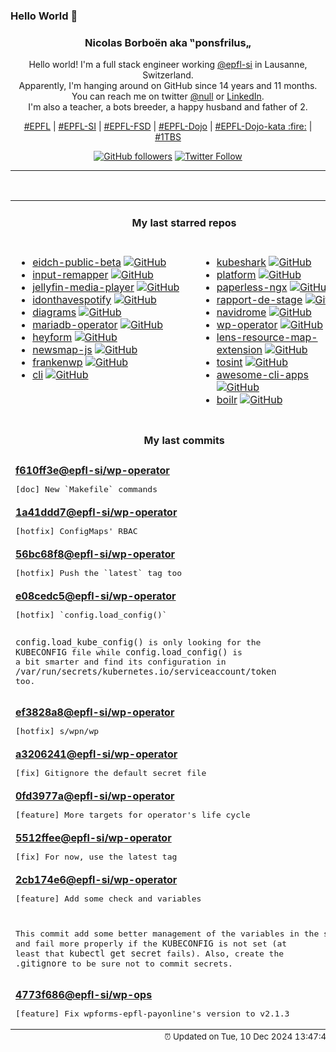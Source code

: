 ### Hello World 👋

<p align="center">
  <!-- use https://avatars.githubusercontent.com/u/176002?v=4 for your default github picture 
  <img src="https://raw.githubusercontent.com/ponsfrilus/ponsfrilus/master/img/ponsfrilus.png" title="Nicolas Borboën aka ‟ponsfrilus„" alt="Nicolas Borboën aka ‟ponsfrilus„" /> -->
  <h3 align="center">
    Nicolas Borboën aka ‟ponsfrilus„
  </h3>
  <p align="center">
    Hello world! I'm a full stack engineer working <a href="https://github.com/epfl-si">@epfl-si</a> in Lausanne, Switzerland.
    <br />Apparently, I'm hanging around on GitHub since 14 years and 11 months.
    <br />You can reach me on twitter <a href="https://twitter.com/null">@null</a> or <a href="http://linkedin.com/in/nicolasborboen">LinkedIn</a>.
    <br />I'm also a teacher, a bots breeder, a happy husband and father of 2.
  </p>
  <p align="center">
    <a href="https://www.epfl.ch">#EPFL</a> | 
    <a href="https://github.com/epfl-si/">#EPFL-SI</a> | 
    <a href="https://github.com/epfl-fsd">#EPFL-FSD</a> | 
    <a href="https://github.com/topics/epfl-dojo">#EPFL-Dojo</a> | 
    <a href="https://github.com/topics/epfl-dojo-kata">#EPFL-Dojo-kata :fire:</a> | 
    <a href="https://en.wikipedia.org/wiki/Indentation_style#Variant:_1TBS_(OTBS)">#1TBS</a>
  </p>
  <p align="center">
    <a href="https://github.com/ponsfrilus"><img alt="GitHub followers" src="https://img.shields.io/github/followers/ponsfrilus?label=Follow%20me%20on%20github&style=social"></a>
    <a href="https://twitter.com/ponsfrilus"><img alt="Twitter Follow" src="https://img.shields.io/twitter/follow/ponsfrilus?label=follow%20me%20on%20twitter&style=social"></a>
  </p>
  </p><hr><table align="center">
<tr>
<td colspan="2" align="center"><h4>My last starred repos</h4></td>
</tr>
<tr>
<td valign="top">
<ul>
<li>
<a href="https://github.com/e-id-admin/eidch-public-beta" title="The Public Beta environment is designed to test and refine the Swiss e-ID technology stack." target="_blank">eidch-public-beta</a>&nbsp;<a href="https://github.com/e-id-admin/eidch-public-beta" title="The Public Beta environment is designed to test and refine the Swiss e-ID technology stack." target="_blank"><img src="https://img.shields.io/github/stars/e-id-admin/eidch-public-beta?style=social" alt="GitHub"></a>
</li>
<li>
<a href="https://github.com/sezanzeb/input-remapper" title="🎮 ⌨ An easy to use tool to change the behaviour of your input devices." target="_blank">input-remapper</a>&nbsp;<a href="https://github.com/sezanzeb/input-remapper" title="🎮 ⌨ An easy to use tool to change the behaviour of your input devices." target="_blank"><img src="https://img.shields.io/github/stars/sezanzeb/input-remapper?style=social" alt="GitHub"></a>
</li>
<li>
<a href="https://github.com/jellyfin/jellyfin-media-player" title="Jellyfin Desktop Client" target="_blank">jellyfin-media-player</a>&nbsp;<a href="https://github.com/jellyfin/jellyfin-media-player" title="Jellyfin Desktop Client" target="_blank"><img src="https://img.shields.io/github/stars/jellyfin/jellyfin-media-player?style=social" alt="GitHub"></a>
</li>
<li>
<a href="https://github.com/sjdonado/idonthavespotify" title="Effortlessly convert Spotify links to your preferred streaming service" target="_blank">idonthavespotify</a>&nbsp;<a href="https://github.com/sjdonado/idonthavespotify" title="Effortlessly convert Spotify links to your preferred streaming service" target="_blank"><img src="https://img.shields.io/github/stars/sjdonado/idonthavespotify?style=social" alt="GitHub"></a>
</li>
<li>
<a href="https://github.com/mingrammer/diagrams" title=":art: Diagram as Code for prototyping cloud system architectures" target="_blank">diagrams</a>&nbsp;<a href="https://github.com/mingrammer/diagrams" title=":art: Diagram as Code for prototyping cloud system architectures" target="_blank"><img src="https://img.shields.io/github/stars/mingrammer/diagrams?style=social" alt="GitHub"></a>
</li>
<li>
<a href="https://github.com/mariadb-operator/mariadb-operator" title="🦭 Run and operate MariaDB in a cloud native way" target="_blank">mariadb-operator</a>&nbsp;<a href="https://github.com/mariadb-operator/mariadb-operator" title="🦭 Run and operate MariaDB in a cloud native way" target="_blank"><img src="https://img.shields.io/github/stars/mariadb-operator/mariadb-operator?style=social" alt="GitHub"></a>
</li>
<li>
<a href="https://github.com/heyform/heyform" title="Open-Source Form Builder" target="_blank">heyform</a>&nbsp;<a href="https://github.com/heyform/heyform" title="Open-Source Form Builder" target="_blank"><img src="https://img.shields.io/github/stars/heyform/heyform?style=social" alt="GitHub"></a>
</li>
<li>
<a href="https://github.com/IJMacD/newsmap-js" title="NewsMap JS - JS implementation of the defunct newsmap.jp" target="_blank">newsmap-js</a>&nbsp;<a href="https://github.com/IJMacD/newsmap-js" title="NewsMap JS - JS implementation of the defunct newsmap.jp" target="_blank"><img src="https://img.shields.io/github/stars/IJMacD/newsmap-js?style=social" alt="GitHub"></a>
</li>
<li>
<a href="https://github.com/StephenMiracle/frankenwp" title="null" target="_blank">frankenwp</a>&nbsp;<a href="https://github.com/StephenMiracle/frankenwp" title="null" target="_blank"><img src="https://img.shields.io/github/stars/StephenMiracle/frankenwp?style=social" alt="GitHub"></a>
</li>
<li>
<a href="https://github.com/httpie/cli" title="🥧 HTTPie CLI  — modern, user-friendly command-line HTTP client for the API era. JSON support, colors, sessions, downloads, plugins & more." target="_blank">cli</a>&nbsp;<a href="https://github.com/httpie/cli" title="🥧 HTTPie CLI  — modern, user-friendly command-line HTTP client for the API era. JSON support, colors, sessions, downloads, plugins & more." target="_blank"><img src="https://img.shields.io/github/stars/httpie/cli?style=social" alt="GitHub"></a>
</li>
</ul>
<img width="450" height="1" /></td>
<td valign="top">
<ul>
<li>
<a href="https://github.com/kubeshark/kubeshark" title="The API traffic analyzer for Kubernetes providing real-time K8s protocol-level visibility, capturing and monitoring all traffic and payloads going in, out and across containers, pods, nodes and clusters. Inspired by Wireshark, purposely built for Kubernetes" target="_blank">kubeshark</a>&nbsp;<a href="https://github.com/kubeshark/kubeshark" title="The API traffic analyzer for Kubernetes providing real-time K8s protocol-level visibility, capturing and monitoring all traffic and payloads going in, out and across containers, pods, nodes and clusters. Inspired by Wireshark, purposely built for Kubernetes" target="_blank"><img src="https://img.shields.io/github/stars/kubeshark/kubeshark?style=social" alt="GitHub"></a>
</li>
<li>
<a href="https://github.com/hcengineering/platform" title="Huly — All-in-One Project Management Platform (alternative to Linear, Jira, Slack, Notion, Motion)" target="_blank">platform</a>&nbsp;<a href="https://github.com/hcengineering/platform" title="Huly — All-in-One Project Management Platform (alternative to Linear, Jira, Slack, Notion, Motion)" target="_blank"><img src="https://img.shields.io/github/stars/hcengineering/platform?style=social" alt="GitHub"></a>
</li>
<li>
<a href="https://github.com/paperless-ngx/paperless-ngx" title="A community-supported supercharged version of paperless: scan, index and archive all your physical documents" target="_blank">paperless-ngx</a>&nbsp;<a href="https://github.com/paperless-ngx/paperless-ngx" title="A community-supported supercharged version of paperless: scan, index and archive all your physical documents" target="_blank"><img src="https://img.shields.io/github/stars/paperless-ngx/paperless-ngx?style=social" alt="GitHub"></a>
</li>
<li>
<a href="https://github.com/epfl-fsd/rapport-de-stage" title="Outil de création de rapports de stages 2024 de l'Etat de Vaud. " target="_blank">rapport-de-stage</a>&nbsp;<a href="https://github.com/epfl-fsd/rapport-de-stage" title="Outil de création de rapports de stages 2024 de l'Etat de Vaud. " target="_blank"><img src="https://img.shields.io/github/stars/epfl-fsd/rapport-de-stage?style=social" alt="GitHub"></a>
</li>
<li>
<a href="https://github.com/navidrome/navidrome" title="🎧☁️ Your Personal Streaming Service" target="_blank">navidrome</a>&nbsp;<a href="https://github.com/navidrome/navidrome" title="🎧☁️ Your Personal Streaming Service" target="_blank"><img src="https://img.shields.io/github/stars/navidrome/navidrome?style=social" alt="GitHub"></a>
</li>
<li>
<a href="https://github.com/epfl-si/wp-operator" title="EPFL's WordPress Operator" target="_blank">wp-operator</a>&nbsp;<a href="https://github.com/epfl-si/wp-operator" title="EPFL's WordPress Operator" target="_blank"><img src="https://img.shields.io/github/stars/epfl-si/wp-operator?style=social" alt="GitHub"></a>
</li>
<li>
<a href="https://github.com/nevalla/lens-resource-map-extension" title="Lens - The Kubernetes IDE extension that displays Kubernetes resources and their relations as a force graph." target="_blank">lens-resource-map-extension</a>&nbsp;<a href="https://github.com/nevalla/lens-resource-map-extension" title="Lens - The Kubernetes IDE extension that displays Kubernetes resources and their relations as a force graph." target="_blank"><img src="https://img.shields.io/github/stars/nevalla/lens-resource-map-extension?style=social" alt="GitHub"></a>
</li>
<li>
<a href="https://github.com/drego85/tosint" title="Tosint (Telegram OSINT) is a powerful tool designed to extract valuable information from Telegram bots and channels. It serves as an essential resource for security researchers, investigators, and anyone interested in gathering insights from various Telegram entities." target="_blank">tosint</a>&nbsp;<a href="https://github.com/drego85/tosint" title="Tosint (Telegram OSINT) is a powerful tool designed to extract valuable information from Telegram bots and channels. It serves as an essential resource for security researchers, investigators, and anyone interested in gathering insights from various Telegram entities." target="_blank"><img src="https://img.shields.io/github/stars/drego85/tosint?style=social" alt="GitHub"></a>
</li>
<li>
<a href="https://github.com/agarrharr/awesome-cli-apps" title="🖥 📊 🕹 🛠 A curated list of command line apps" target="_blank">awesome-cli-apps</a>&nbsp;<a href="https://github.com/agarrharr/awesome-cli-apps" title="🖥 📊 🕹 🛠 A curated list of command line apps" target="_blank"><img src="https://img.shields.io/github/stars/agarrharr/awesome-cli-apps?style=social" alt="GitHub"></a>
</li>
<li>
<a href="https://github.com/tmrts/boilr" title=":zap: boilerplate template manager that generates files or directories from template repositories" target="_blank">boilr</a>&nbsp;<a href="https://github.com/tmrts/boilr" title=":zap: boilerplate template manager that generates files or directories from template repositories" target="_blank"><img src="https://img.shields.io/github/stars/tmrts/boilr?style=social" alt="GitHub"></a>
</li>
</ul>
<img width="450" height="1" /></td>
</tr>
<tr>
<td colspan="2" align="center"><h4>My last commits</h4></td>
</tr>
<tr>
        <td colspan="2">
          <div><strong><a href="https://api.github.com/repos/epfl-si/wp-operator/commits/f610ff3e68a28436eab934bfad511305bb0d1461" title="2024-12-09T17:45:53.000+01:00" target="_blank">f610ff3e</a><a href="https://github.com/epfl-si">@epfl-si</a><a href="https://github.com/epfl-si/wp-operator" title="EPFL's WordPress Operator">/wp-operator</a></strong></div>
          <pre>[doc] New `Makefile` commands</pre>
        </td>
        </tr><tr>
        <td colspan="2">
          <div><strong><a href="https://api.github.com/repos/epfl-si/wp-operator/commits/1a41ddd793c98258d09d696601169aec59274858" title="2024-12-09T17:40:02.000+01:00" target="_blank">1a41ddd7</a><a href="https://github.com/epfl-si">@epfl-si</a><a href="https://github.com/epfl-si/wp-operator" title="EPFL's WordPress Operator">/wp-operator</a></strong></div>
          <pre>[hotfix] ConfigMaps' RBAC</pre>
        </td>
        </tr><tr>
        <td colspan="2">
          <div><strong><a href="https://api.github.com/repos/epfl-si/wp-operator/commits/56bc68f881d3f08c4933c4f04f7feb02d00fd613" title="2024-12-09T17:05:25.000+01:00" target="_blank">56bc68f8</a><a href="https://github.com/epfl-si">@epfl-si</a><a href="https://github.com/epfl-si/wp-operator" title="EPFL's WordPress Operator">/wp-operator</a></strong></div>
          <pre>[hotfix] Push the `latest` tag too</pre>
        </td>
        </tr><tr>
        <td colspan="2">
          <div><strong><a href="https://api.github.com/repos/epfl-si/wp-operator/commits/e08cedc543d87d4ab43b49005ed4e63ef12d4d0e" title="2024-12-09T17:04:48.000+01:00" target="_blank">e08cedc5</a><a href="https://github.com/epfl-si">@epfl-si</a><a href="https://github.com/epfl-si/wp-operator" title="EPFL's WordPress Operator">/wp-operator</a></strong></div>
          <pre>[hotfix] `config.load_config()`

`config.load_kube_config()` is only looking for the `KUBECONFIG` file 
while `config.load_config()` is a bit smarter and find its configuration 
in `/var/run/secrets/kubernetes.io/serviceaccount/token` too.</pre>
        </td>
        </tr><tr>
        <td colspan="2">
          <div><strong><a href="https://api.github.com/repos/epfl-si/wp-operator/commits/ef3828a8156ef4a579af5b148b111ad0facbafc9" title="2024-12-09T16:45:44.000+01:00" target="_blank">ef3828a8</a><a href="https://github.com/epfl-si">@epfl-si</a><a href="https://github.com/epfl-si/wp-operator" title="EPFL's WordPress Operator">/wp-operator</a></strong></div>
          <pre>[hotfix] s/wpn/wp</pre>
        </td>
        </tr><tr>
        <td colspan="2">
          <div><strong><a href="https://api.github.com/repos/epfl-si/wp-operator/commits/a320624167309b97910bcca489ebfde5acfb34da" title="2024-12-09T15:12:40.000+01:00" target="_blank">a3206241</a><a href="https://github.com/epfl-si">@epfl-si</a><a href="https://github.com/epfl-si/wp-operator" title="EPFL's WordPress Operator">/wp-operator</a></strong></div>
          <pre>[fix] Gitignore the default secret file</pre>
        </td>
        </tr><tr>
        <td colspan="2">
          <div><strong><a href="https://api.github.com/repos/epfl-si/wp-operator/commits/0fd3977af3ebcb5198f26148bb3d1d6d9c09d50f" title="2024-12-09T15:11:55.000+01:00" target="_blank">0fd3977a</a><a href="https://github.com/epfl-si">@epfl-si</a><a href="https://github.com/epfl-si/wp-operator" title="EPFL's WordPress Operator">/wp-operator</a></strong></div>
          <pre>[feature] More targets for operator's life cycle</pre>
        </td>
        </tr><tr>
        <td colspan="2">
          <div><strong><a href="https://api.github.com/repos/epfl-si/wp-operator/commits/5512ffee482b090fcbde3d3abe03129797b54cfd" title="2024-12-09T15:11:30.000+01:00" target="_blank">5512ffee</a><a href="https://github.com/epfl-si">@epfl-si</a><a href="https://github.com/epfl-si/wp-operator" title="EPFL's WordPress Operator">/wp-operator</a></strong></div>
          <pre>[fix] For now, use the latest tag</pre>
        </td>
        </tr><tr>
        <td colspan="2">
          <div><strong><a href="https://api.github.com/repos/epfl-si/wp-operator/commits/2cb174e6d179936d54c3edc290c380302eab763e" title="2024-12-09T14:47:36.000+01:00" target="_blank">2cb174e6</a><a href="https://github.com/epfl-si">@epfl-si</a><a href="https://github.com/epfl-si/wp-operator" title="EPFL's WordPress Operator">/wp-operator</a></strong></div>
          <pre>[feature] Add some check and variables

This commit add some better management of the variables in the script 
and fail more properly if the `KUBECONFIG` is not set (at least that 
`kubectl get secret` fails).
Also, create the `.gitignore` to be sure not to commit secrets.</pre>
        </td>
        </tr><tr>
        <td colspan="2">
          <div><strong><a href="https://api.github.com/repos/epfl-si/wp-ops/commits/4773f686b3b098c7e2ff95769338ae8587948260" title="2024-12-06T16:05:54.000+01:00" target="_blank">4773f686</a><a href="https://github.com/epfl-si">@epfl-si</a><a href="https://github.com/epfl-si/wp-ops" title="DevOps infrastructure for the WordPress-at-EFPL project">/wp-ops</a></strong></div>
          <pre>[feature] Fix wpforms-epfl-payonline's version to v2.1.3</pre>
        </td>
        </tr><tfoot>
<tr>
<td colspan="2" align="right">
<img width="900" height="1" />
<small>⏰ Updated on Tue, 10 Dec 2024 13:47:48 GMT</small>
</td>
</tr>
</tfoot>
<br />
</table>
